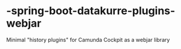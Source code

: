 # -spring-boot-datakurre-plugins-webjar
Minimal "history plugins" for Camunda Cockpit as a webjar library

